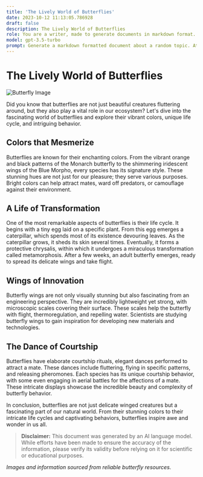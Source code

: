 ```yaml
---
title: 'The Lively World of Butterflies'
date: 2023-10-12 11:13:05.786928
draft: false
description: The Lively World of Butterflies
role: You are a writer, made to generate documents in markdown format. It is very important that all of the documents you generate are in valid markdown format.
model: gpt-3.5-turbo
prompt: Generate a markdown formatted document about a random topic. At the bottom, include a disclaimer explaining that the document was generated by you. The first line of the document should be the title. Make sure that the entire document is in proper markdown format, using a mix of various tags to make the document visually appealing.
---
```


# The Lively World of Butterflies

![Butterfly Image](https://example.com/butterfly.jpg)

Did you know that butterflies are not just beautiful creatures fluttering around, but they also play a vital role in our ecosystem? Let's dive into the fascinating world of butterflies and explore their vibrant colors, unique life cycle, and intriguing behavior.

## Colors that Mesmerize

Butterflies are known for their enchanting colors. From the vibrant orange and black patterns of the Monarch butterfly to the shimmering iridescent wings of the Blue Morpho, every species has its signature style. These stunning hues are not just for our pleasure; they serve various purposes. Bright colors can help attract mates, ward off predators, or camouflage against their environment.

## A Life of Transformation

One of the most remarkable aspects of butterflies is their life cycle. It begins with a tiny egg laid on a specific plant. From this egg emerges a caterpillar, which spends most of its existence devouring leaves. As the caterpillar grows, it sheds its skin several times. Eventually, it forms a protective chrysalis, within which it undergoes a miraculous transformation called metamorphosis. After a few weeks, an adult butterfly emerges, ready to spread its delicate wings and take flight.

## Wings of Innovation

Butterfly wings are not only visually stunning but also fascinating from an engineering perspective. They are incredibly lightweight yet strong, with microscopic scales covering their surface. These scales help the butterfly with flight, thermoregulation, and repelling water. Scientists are studying butterfly wings to gain inspiration for developing new materials and technologies.

## The Dance of Courtship

Butterflies have elaborate courtship rituals, elegant dances performed to attract a mate. These dances include fluttering, flying in specific patterns, and releasing pheromones. Each species has its unique courtship behavior, with some even engaging in aerial battles for the affections of a mate. These intricate displays showcase the incredible beauty and complexity of butterfly behavior.

In conclusion, butterflies are not just delicate winged creatures but a fascinating part of our natural world. From their stunning colors to their intricate life cycles and captivating behaviors, butterflies inspire awe and wonder in us all.

> **Disclaimer:** This document was generated by an AI language model. While efforts have been made to ensure the accuracy of the information, please verify its validity before relying on it for scientific or educational purposes.

_Images and information sourced from reliable butterfly resources._